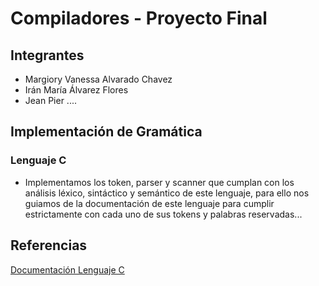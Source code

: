 # Compiladores - Proyecto Final
## Integrantes 
- Margiory Vanessa Alvarado Chavez
- Irán María Álvarez Flores
- Jean Pier ....

## Implementación de Gramática
### **Lenguaje C** 
- Implementamos los token, parser y scanner que cumplan con los análisis léxico, sintáctico y semántico de este lenguaje, para ello nos guiamos de la documentación de este lenguaje para cumplir estrictamente con cada uno de sus tokens y palabras reservadas...

## Referencias
[Documentación Lenguaje C](https://devdocs.io/c/)